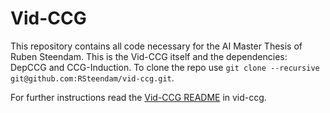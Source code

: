 # Vid-CCG

This repository contains all code necessary for the AI Master Thesis of Ruben Steendam. This is the Vid-CCG itself and the dependencies: DepCCG and CCG-Induction. To clone the repo use `git clone --recursive git@github.com:RSteendam/vid-ccg.git`. 

For further instructions read the [Vid-CCG README](vid-ccg/README.md) in vid-ccg.

